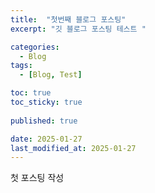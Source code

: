 ```yaml
---
title:  "첫번째 블로그 포스팅"
excerpt: "깃 블로그 포스팅 테스트 "

categories:
  - Blog
tags:
  - [Blog, Test]

toc: true
toc_sticky: true
 
published: true

date: 2025-01-27
last_modified_at: 2025-01-27
---
```


첫 포스팅 작성